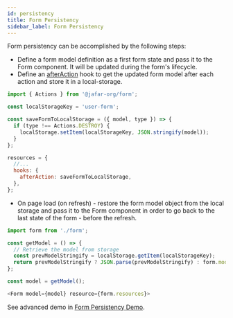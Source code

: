 ```yaml
---
id: persistency
title: Form Persistency
sidebar_label: Form Persistency
---
```


Form persistency can be accomplished by the following steps:
- Define a form model definition as a first form state and pass it to the Form component. 
It will be updated during the form's lifecycle. 
- Define an [afterAction](hooks#afteraction) hook to get the updated form model after each action and store it in a local-storage. 

```javascript
import { Actions } from '@jafar-org/form';

const localStorageKey = 'user-form';

const saveFormToLocalStorage = ({ model, type }) => {
  if (type !== Actions.DESTROY) {
    localStorage.setItem(localStorageKey, JSON.stringify(model));
  }
};

resources = {
  //...
  hooks: {
    afterAction: saveFormToLocalStorage,
  },
};
```

- On page load (on refresh) - restore the form model object from the local storage and pass it to the Form component in order to go back to the last state of the form - before the refresh.

```javascript
import form from './form';

const getModel = () => {
  // Retrieve the model from storage
  const prevModelStringify = localStorage.getItem(localStorageKey);
  return prevModelStringify ? JSON.parse(prevModelStringify) : form.model;
};

const model = getModel();

<Form model={model} resource={form.resources}>
```

See advanced demo in [Form Persistency Demo](https://yahoo.github.io/jafar/demo-react-form.html#/others/persistency/html).